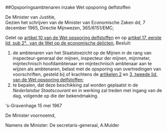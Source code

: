 <meta http-equiv='Content-Type' content='text/html; charset=utf-8' />

##Opsporingsambtenaren inzake Wet opsporing delfstoffen

De Minister van Justitie,  
Gezien het schrijven van de Minister van Economische Zaken dd, 7 december 1965, Directie Mijnwezen, 365/6151/EMC;

Gelet op [artikel 10 van de Wet opsporing delfstoffen](../../wet/wet/opsporing/delfstoffen/BWBR0002579/README.md) en op [artikel 17, eerste lid, sub 2°., van de Wet op de economische delicten](../../wet/wet/op/de/economische/delicten/BWBR0002063/README.md),
Besluit:      
1.  de ambtenaren van het Staatstoezicht op de Mijnen in de rang van inspecteur-generaal der mijnen, inspecteur der mijnen, mijnmeter, mijntechnisch hoofdambtenaar en mijntechnisch ambtenaar aan te wijzen als ambtenaren, belast met de opsporing van overtredingen van voorschriften, gesteld bij of krachtens de [artikelen 2](../../wet/wet/opsporing/delfstoffen/BWBR0002579/README.md) en [3, tweede lid, van de Wet opsporing delfstoffen](../../wet/wet/opsporing/delfstoffen/BWBR0002579/README.md);   
2.  te bepalen, dat deze beschikking zal worden geplaatst in de *Nederlandse Staatscourant* en in werking zal treden met ingang van de dag, volgende op die der bekendmaking.      

's-Gravenhage 
15 mei 1967    

De 
Minister voornoemd, 

Namens de 
Minister: De 
secretaris-generaal, 
A.Mulder    
